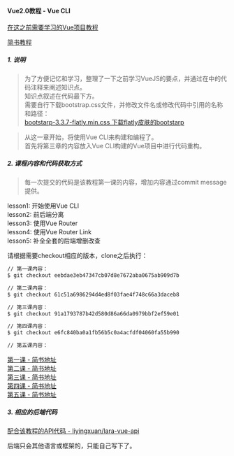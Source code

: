 #### Vue2.0教程 - Vue CLI

[在这之前需要学习的Vue项目教程](https://github.com/liyingxuan/vue-tutorial)


[简书教程](http://www.jianshu.com/p/c41d6baeb8f0)

##### 1. 说明
> 为了方便记忆和学习，整理了一下之前学习VueJS的要点，并通过在中的代码注释来阐述知识点。  
> 知识点叙述在代码最下方。  
> 需要自行下载bootstrap.css文件，并修改文件名或修改代码中引用的名称和路径：  
> [bootstarp-3.3.7-flatly.min.css 下载flatly皮肤的bootstarp](https://bootswatch.com/)  

> 从这一章开始，将使用Vue CLI来构建和编程了。  
> 首先将第三章的内容放入Vue CLI构建的Vue项目中进行代码重构。  


##### 2. 课程内容和代码获取方式
> 每一次提交的代码是该教程第一课的内容，增加内容通过commit message提供。

lesson1:  开始使用Vue CLI  
lesson2:  前后端分离  
lesson3:  使用Vue Router  
lesson4:  使用Vue Router Link  
lesson5:  补全全套的后端增删改查  

请根据需要checkout相应的版本，clone之后执行：
```bash
// 第一课内容：
$ git checkout eebdae3eb47347cb07d8e7672aba0675ab909d7b

// 第二课内容：
$ git checkout 61c51a6986294d4ed8f03fae4f748c66a3daceb8

// 第三课内容：
$ git checkout 91a1793787b42d580d86a66da0979bbf2ef59e01

// 第四课内容：
$ git checkout e6fc840ba0a1fb56b5c0a4acfdf04060fa55b990

// 第五课内容：
```
[第一课 - 简书地址](http://www.jianshu.com/p/c41d6baeb8f0)  
[第二课 - 简书地址](http://www.jianshu.com/p/2ddebc208841)  
[第三课 - 简书地址](http://www.jianshu.com/p/2be2dfebb83a)  
[第四课 - 简书地址](http://www.jianshu.com/p/fe96473e5d9a)  
[第五课 - 简书地址](http://www.jianshu.com/p/bafebc3c8e7b)


##### 3. 相应的后端代码

[配合该教程的API代码 - liyingxuan/lara-vue-api](https://github.com/liyingxuan/lara-vue-api)

后端只会其他语言或框架的，只能自己写下了。
